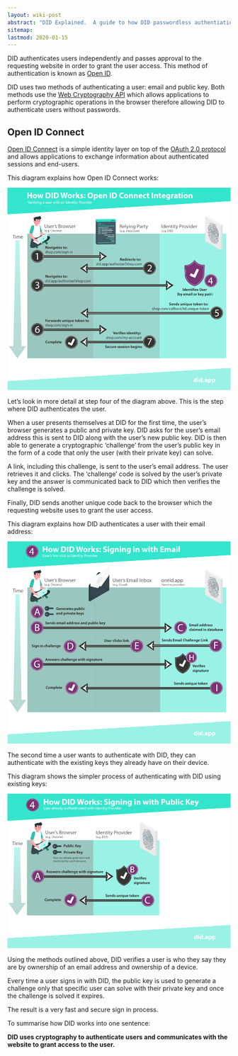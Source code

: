 ```yaml
---
layout: wiki-post
abstract: "DID Explained.  A guide to how DID passwordless authentiation works."
sitemap:
lastmod: 2020-01-15
---
```


DID authenticates users independently and passes approval to the requesting website in order to grant the user access.  This method of authentication is known as [Open ID](https://openid.net/).

DID uses two methods of authenticating a user:  email and public key. Both methods use the [Web Cryptography API](https://www.w3.org/TR/2017/REC-WebCryptoAPI-20170126/) which allows applications to perform cryptographic operations in the browser therefore allowing DID to authenticate users without passwords.

## Open ID Connect

[Open ID Connect](https://openid.net/connect/) is a simple identity layer on top of the [OAuth 2.0 protocol](https://oauth.net/2/) and allows applications to exchange information about authenticated sessions and end-users.

This diagram explains how Open ID Connect works:

![How DID works: Open ID Connect Integration](/assets/images/how-did-works/how-did-works-open-id-connect-integration.png)

Let’s look in more detail at step four of the diagram above.  This is the step where DID authenticates the user.

When a user presents themselves at DID for the first time, the user’s browser generates a public and private key.  DID asks for the user’s email address this is sent to DID along with the user’s new public key.  DID is then able to generate a cryptographic ‘challenge’ from the user’s public key in the form of a code that only the user (with their private key) can solve.  

A link, including this challenge, is sent to the user’s email address.  The user retrieves it and clicks.  The ‘challenge’ code is solved by the user’s private key and the answer is communicated back to DID which then verifies the challenge is solved.

Finally, DID sends another unique code back to the browser which the requesting website uses to grant the user access.

This diagram explains how DID authenticates a user with their email address:

![How DID works: Signing In With Email](/assets/images/how-did-works/how-did-works-signing-in-with-email.png)

The second time a user wants to authenticate with DID, they can authenticate with the existing keys they already have on their device.

This diagram shows the simpler process of authenticating with DID using existing keys:

![How DID works: Signing In With Public Key](/assets/images/how-did-works/how-did-works-signing-in-with-public-key.png)

Using the methods outlined above, DID verifies a user is who they say they are by ownership of an email address and ownership of a device.

Every time a user signs in with DID, the public key is used to generate a challenge only that specific user can solve with their private key and once the challenge is solved it expires.

The result is a very fast and secure sign in process.

To summarise how DID works into one sentence:

**DID uses cryptography to authenticate users and communicates with the website to grant access to the user.**

